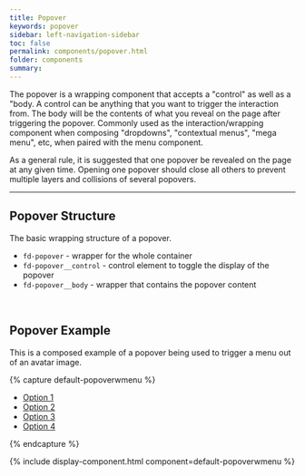 ```yaml
---
title: Popover
keywords: popover
sidebar: left-navigation-sidebar
toc: false
permalink: components/popover.html
folder: components
summary:
---
```


The popover is a wrapping component that accepts a "control" as well as a "body. A control can be anything that you want to trigger the interaction from. The body will be the contents of what you reveal on the page after triggering the popover. Commonly used as the interaction/wrapping component when composing "dropdowns", "contextual menus", "mega menu", etc, when paired with the menu component.

As a general rule, it is suggested that one popover be revealed on the page at any given time. Opening one popover should close all others to prevent multiple layers and collisions of several popovers.

<hr/>

## Popover Structure
The basic wrapping structure of a popover.

* `fd-popover` - wrapper for the whole container
* `fd-popover__control` - control element to toggle the display of the popover
* `fd-popover__body` - wrapper that contains the popover content

<br> 

## Popover Example
This is a composed example of a popover being used to trigger a menu out of an avatar image.

{% capture default-popoverwmenu %}
<div class="fd-popover">
    <div class="fd-popover__control">
        <span class="fd-popover__control fd-image--m fd-image--circle" aria-label="Image label" aria-controls="jhqD0558" aria-expanded="false" aria-haspopup="true" style="background-image: url('https://placeimg.com/400/400/nature');"></span>
    </div>
    <div class="fd-popover__body" aria-hidden="true" id="jhqD0558">
        <nav class="fd-menu" id="">
            <ul class="fd-menu__list">
                <li><a href="#" class="fd-menu__item">Option 1</a></li>
                <li><a href="#" class="fd-menu__item">Option 2</a></li>
                <li><a href="#" class="fd-menu__item">Option 3</a></li>
                <li><a href="#" class="fd-menu__item">Option 4</a></li>
            </ul>
        </nav>
    </div>
</div>
{% endcapture %}

{% include display-component.html component=default-popoverwmenu %}
